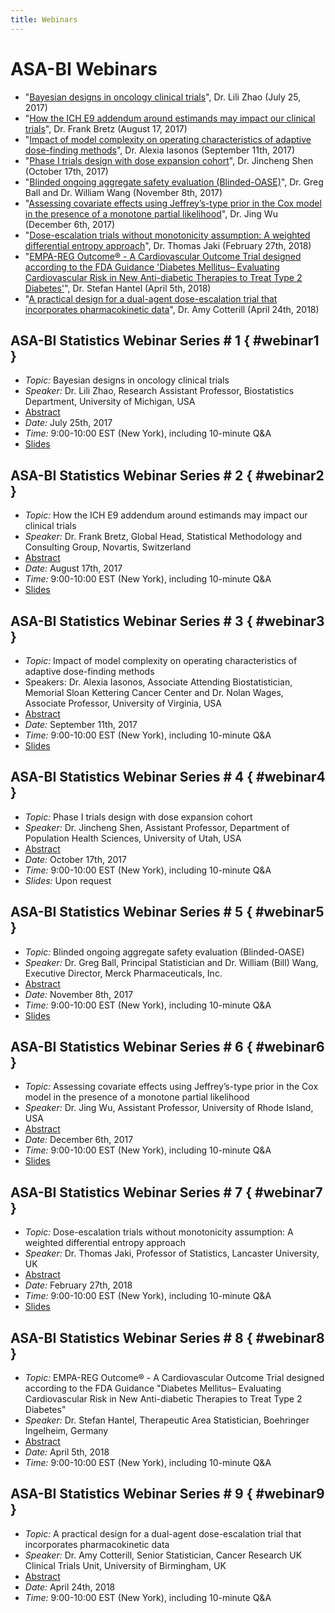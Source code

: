 ```yaml
---
title: Webinars
---
```


# ASA-BI Webinars

* "[Bayesian designs in oncology clinical trials](#webinar1)",
  Dr. Lili Zhao (July 25, 2017)
* "[How the ICH E9 addendum around estimands may impact our clinical
  trials](#webinar2)", Dr. Frank Bretz (August 17, 2017)
* "[Impact of model complexity on operating characteristics of
  adaptive dose-finding methods](#webinar3)", Dr. Alexia Iasonos
  (September 11th, 2017)
* "[Phase I trials design with dose expansion cohort](#webinar4)",
  Dr. Jincheng Shen (October 17th, 2017)
* "[Blinded ongoing aggregate safety evaluation
  (Blinded-OASE)](#webinar5)", Dr. Greg Ball and Dr. William Wang
  (November 8th, 2017)
* "[Assessing covariate effects using Jeffrey’s-type prior in the Cox
  model in the presence of a monotone partial likelihood](#webinar6)",
  Dr. Jing Wu (December 6th, 2017)
* "[Dose-escalation trials without monotonicity assumption: A weighted
  differential entropy approach](#webinar7)", Dr. Thomas Jaki
  (February 27th, 2018)
* "[EMPA-REG Outcome® - A Cardiovascular Outcome Trial designed
  according to the FDA Guidance 'Diabetes Mellitus– Evaluating
  Cardiovascular Risk in New Anti-diabetic Therapies to Treat Type 2
  Diabetes'](#webinar8)", Dr. Stefan Hantel (April 5th, 2018)
* "[A practical design for a dual-agent dose-escalation trial that
  incorporates pharmacokinetic data](#webinar9)", Dr. Amy Cotterill
  (April 24th, 2018)

## ASA-BI Statistics Webinar Series # 1 { #webinar1 }

* *Topic:* Bayesian designs in oncology clinical trials
* *Speaker:* Dr. Lili Zhao, Research Assistant Professor, Biostatistics Department, University of Michigan, USA
* [Abstract](media/webinars-asa-bi/Webinar-series-flyer---1---Lili-Zhao.pdf)
* *Date:* July 25th, 2017
* *Time:* 9:00-10:00 EST (New York), including 10-minute Q&A
* [Slides](media/webinars-asa-bi/presentation-webinar1-Lili-Zhao.pdf)

## ASA-BI Statistics Webinar Series # 2 { #webinar2 }
* *Topic:* How the ICH E9 addendum around estimands may impact our clinical trials
* *Speaker:* Dr. Frank Bretz, Global Head, Statistical Methodology and Consulting Group, Novartis, Switzerland 
* [Abstract](media/webinars-asa-bi/Webinar-series-flyer---2---Frank-Bretz.pdf)
* *Date:* August 17th, 2017
* *Time:* 9:00-10:00 EST (New York), including 10-minute Q&A
* [Slides](media/webinars-asa-bi/presentation-webinar2-Frank-Bretz.pdf)

## ASA-BI Statistics Webinar Series # 3 { #webinar3 }
* *Topic:* Impact of model complexity on operating characteristics of adaptive dose-finding methods
* Speakers: Dr. Alexia Iasonos, Associate Attending Biostatistician, Memorial Sloan Kettering Cancer Center and Dr. Nolan Wages, Associate Professor, University of Virginia, USA
* [Abstract](media/webinars-asa-bi/Webinar-series-flyer---3---Alexia-Iasonos---Nolan-Wages.pdf)
* *Date:* September 11th, 2017
* *Time:* 9:00-10:00 EST (New York), including 10-minute Q&A
* [Slides](media/webinars-asa-bi/presentation-webinar3-Alxia-Iasonos-and-Nolan-Wages.pdf)

## ASA-BI Statistics Webinar Series # 4 { #webinar4 }
* *Topic:* Phase I trials design with dose expansion cohort
* *Speaker:* Dr. Jincheng Shen, Assistant Professor, Department of Population Health Sciences, University of Utah, USA
* [Abstract](media/webinars-asa-bi/Webinar-series-flyer---4---Jincheng-Shen.pdf)
* *Date:* October 17th, 2017
* *Time:* 9:00-10:00 EST (New York), including 10-minute Q&A
* *Slides:* Upon request

## ASA-BI Statistics Webinar Series # 5 { #webinar5 }
* *Topic:* Blinded ongoing aggregate safety evaluation (Blinded-OASE) 
* *Speaker:* Dr. Greg Ball, Principal Statistician and Dr. William (Bill) Wang, Executive Director, Merck Pharmaceuticals, Inc.  
* [Abstract](media/webinars-asa-bi/Webinar-series-flyer---5---Greg-Ball---William-Wang.pdf)
* *Date:* November 8th, 2017
* *Time:* 9:00-10:00 EST (New York), including 10-minute Q&A
* [Slides](media/webinars-asa-bi/presentation-webinar5-Greg-Ball-and-William-Wang.pdf)

## ASA-BI Statistics Webinar Series # 6 { #webinar6 }
* *Topic:* Assessing covariate effects using Jeffrey’s-type prior in the Cox model in the presence of a monotone partial likelihood
* *Speaker:* Dr. Jing Wu, Assistant Professor, University of Rhode Island, USA
* [Abstract](media/webinars-asa-bi/Webinar-series-flyer---6---Jing-Wu.pdf)
* *Date:* December 6th, 2017
* *Time:* 9:00-10:00 EST (New York), including 10-minute Q&A
*  [Slides](media/webinars-asa-bi/presentation-webinar6-Jing-Wu.pdf)

## ASA-BI Statistics Webinar Series # 7 { #webinar7 }
* *Topic:* Dose-escalation trials without monotonicity assumption: A weighted differential entropy approach
* *Speaker:* Dr. Thomas Jaki, Professor of Statistics, Lancaster
  University, UK
* [Abstract](media/webinars-asa-bi/Webinar-series-flyer---7---Thomas-Jaki.pdf)
* *Date:* February 27th, 2018
* *Time:* 9:00-10:00 EST (New York), including 10-minute Q&A
*  [Slides](media/webinars-asa-bi/presentation-webinar7-Thomas-Jaki.pdf)

## ASA-BI Statistics Webinar Series # 8 { #webinar8 }
* *Topic:* EMPA-REG Outcome® - A Cardiovascular Outcome Trial designed according to the FDA Guidance "Diabetes Mellitus– Evaluating Cardiovascular Risk in New Anti-diabetic Therapies to Treat Type 2 Diabetes"
* *Speaker:* Dr. Stefan Hantel, Therapeutic Area Statistician, Boehringer Ingelheim, Germany
* [Abstract](media/webinars-asa-bi/Webinar-series-flyer---8---Stefan-Hantel.pdf)
* *Date:* April 5th, 2018
* *Time:* 9:00-10:00 EST (New York), including 10-minute Q&A

## ASA-BI Statistics Webinar Series # 9 { #webinar9 }
* *Topic:* A practical design for a dual-agent dose-escalation trial that incorporates pharmacokinetic data
* *Speaker:* Dr. Amy Cotterill, Senior Statistician, Cancer Research UK Clinical Trials Unit, University of Birmingham, UK
* [Abstract](media/webinars-asa-bi/Webinar-series-flyer---9---AmyCotterill.pdf)
* *Date:* April 24th, 2018
* *Time:* 9:00-10:00 EST (New York), including 10-minute Q&A
